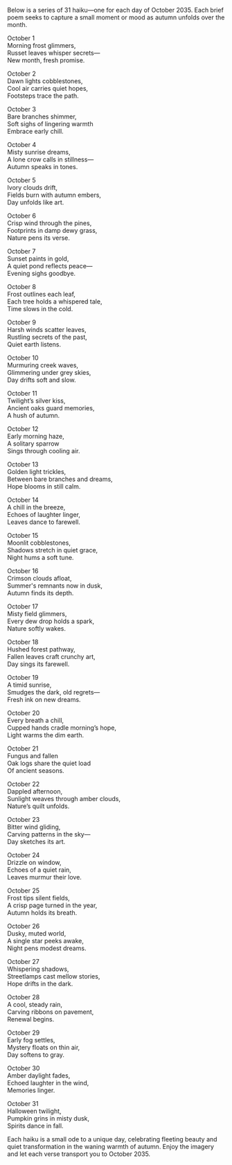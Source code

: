 Below is a series of 31 haiku—one for each day of October 2035. Each brief poem seeks to capture a small moment or mood as autumn unfolds over the month.

October 1  
Morning frost glimmers,  
Russet leaves whisper secrets—  
New month, fresh promise.

October 2  
Dawn lights cobblestones,  
Cool air carries quiet hopes,  
Footsteps trace the path.

October 3  
Bare branches shimmer,  
Soft sighs of lingering warmth  
Embrace early chill.

October 4  
Misty sunrise dreams,  
A lone crow calls in stillness—  
Autumn speaks in tones.

October 5  
Ivory clouds drift,  
Fields burn with autumn embers,  
Day unfolds like art.

October 6  
Crisp wind through the pines,  
Footprints in damp dewy grass,  
Nature pens its verse.

October 7  
Sunset paints in gold,  
A quiet pond reflects peace—  
Evening sighs goodbye.

October 8  
Frost outlines each leaf,  
Each tree holds a whispered tale,  
Time slows in the cold.

October 9  
Harsh winds scatter leaves,  
Rustling secrets of the past,  
Quiet earth listens.

October 10  
Murmuring creek waves,  
Glimmering under grey skies,  
Day drifts soft and slow.

October 11  
Twilight’s silver kiss,  
Ancient oaks guard memories,  
A hush of autumn.

October 12  
Early morning haze,  
A solitary sparrow  
Sings through cooling air.

October 13  
Golden light trickles,  
Between bare branches and dreams,  
Hope blooms in still calm.

October 14  
A chill in the breeze,  
Echoes of laughter linger,  
Leaves dance to farewell.

October 15  
Moonlit cobblestones,  
Shadows stretch in quiet grace,  
Night hums a soft tune.

October 16  
Crimson clouds afloat,  
Summer's remnants now in dusk,  
Autumn finds its depth.

October 17  
Misty field glimmers,  
Every dew drop holds a spark,  
Nature softly wakes.

October 18  
Hushed forest pathway,  
Fallen leaves craft crunchy art,  
Day sings its farewell.

October 19  
A timid sunrise,  
Smudges the dark, old regrets—  
Fresh ink on new dreams.

October 20  
Every breath a chill,  
Cupped hands cradle morning’s hope,  
Light warms the dim earth.

October 21  
Fungus and fallen  
Oak logs share the quiet load  
Of ancient seasons.

October 22  
Dappled afternoon,  
Sunlight weaves through amber clouds,  
Nature’s quilt unfolds.

October 23  
Bitter wind gliding,  
Carving patterns in the sky—  
Day sketches its art.

October 24  
Drizzle on window,  
Echoes of a quiet rain,  
Leaves murmur their love.

October 25  
Frost tips silent fields,  
A crisp page turned in the year,  
Autumn holds its breath.

October 26  
Dusky, muted world,  
A single star peeks awake,  
Night pens modest dreams.

October 27  
Whispering shadows,  
Streetlamps cast mellow stories,  
Hope drifts in the dark.

October 28  
A cool, steady rain,  
Carving ribbons on pavement,  
Renewal begins.

October 29  
Early fog settles,  
Mystery floats on thin air,  
Day softens to gray.

October 30  
Amber daylight fades,  
Echoed laughter in the wind,  
Memories linger.

October 31  
Halloween twilight,  
Pumpkin grins in misty dusk,  
Spirits dance in fall.

Each haiku is a small ode to a unique day, celebrating fleeting beauty and quiet transformation in the waning warmth of autumn. Enjoy the imagery and let each verse transport you to October 2035.
